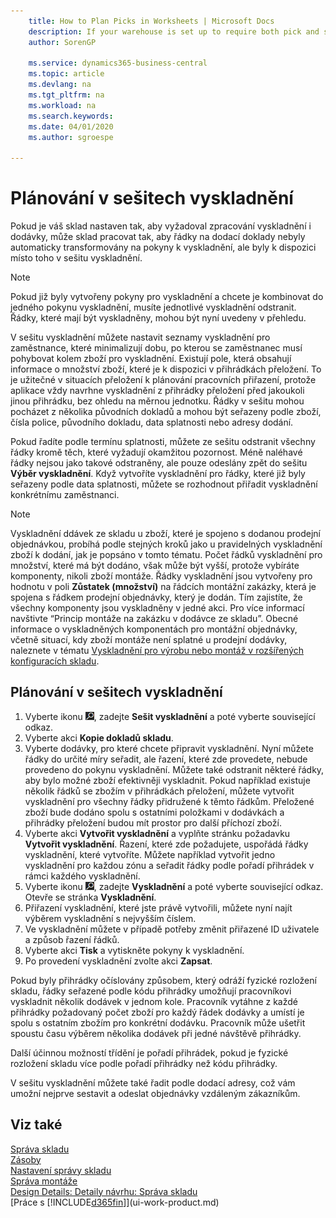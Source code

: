 ```yaml
---
    title: How to Plan Picks in Worksheets | Microsoft Docs
    description: If your warehouse is set up to require both pick and shipment processing, the warehouse can choose to operate so that the lines on shipment documents are not automatically transformed into pick instructions, but are made available instead to the pick worksheet.
    author: SorenGP

    ms.service: dynamics365-business-central
    ms.topic: article
    ms.devlang: na
    ms.tgt_pltfrm: na
    ms.workload: na
    ms.search.keywords:
    ms.date: 04/01/2020
    ms.author: sgroespe

---
```

# Plánování v sešitech vyskladnění
Pokud je váš sklad nastaven tak, aby vyžadoval zpracování vyskladnění i dodávky, může sklad pracovat tak, aby řádky na dodací doklady nebyly automaticky transformovány na pokyny k vyskladnění, ale byly k dispozici místo toho v sešitu vyskladnění.

> [!NOTE]
> Pokud již byly vytvořeny pokyny pro vyskladnění a chcete je kombinovat do jedného pokynu vyskladnění, musíte jednotlivé vyskladnění odstranit. Řádky, které mají být vyskladněny, mohou být nyní uvedeny v přehledu.

V sešitu vyskladnění můžete nastavit seznamy vyskladnění pro zaměstnance, které minimalizují dobu, po kterou se zaměstnanec musí pohybovat kolem zboží pro vyskladnění. Existují pole, která obsahují informace o množství zboží, které je k dispozici v přihrádkách přeložení. To je užitečné v situacích přeložení k plánování pracovních přiřazení, protože aplikace vždy navrhne vyskladnění z přihrádky přeložení před jakoukoli jinou přihrádku, bez ohledu na měrnou jednotku. Řádky v sešitu mohou pocházet z několika původních dokladů a mohou být seřazeny podle zboží, čísla police, původního dokladu, data splatnosti nebo adresy dodání.

Pokud řadíte podle termínu splatnosti, můžete ze sešitu odstranit všechny řádky kromě těch, které vyžadují okamžitou pozornost. Méně naléhavé řádky nejsou jako takové odstraněny, ale pouze odeslány zpět do sešitu **Výběr vyskladnění**. Když vytvoříte vyskladnění pro řádky, které již byly seřazeny podle data splatnosti, můžete se rozhodnout přiřadit vyskladnění konkrétnímu zaměstnanci.

> [!NOTE]
> Vyskladnění ddávek ze skladu u zboží, které je spojeno s dodanou prodejní objednávkou, probíhá podle stejných kroků jako u pravidelných vyskladnění zboží k dodání, jak je popsáno v tomto tématu. Počet řádků vyskladnění pro množství, které má být dodáno, však může být vyšší, protože vybíráte komponenty, nikoli zboží montáže.
> Řádky vyskladnění jsou vytvořeny pro hodnotu v poli **Zůstatek (množství)** na řádcích montážní zakázky, která je spojena s řádkem prodejní objednávky, který je dodán. Tím zajistíte, že všechny komponenty jsou vyskladněny v jedné akci.
> Pro více informací navštivte “Princip montáže na zakázku v dodávce ze skladu”.
Obecné informace o vyskladněných komponentách pro montážní objednávky, včetně situací, kdy zboží montáže není splatné u prodejní dodávky, naleznete v tématu [Vyskladnění pro výrobu nebo montáž v rozšířených konfiguracích skladu](warehouse-how-to-pick-for-internal-operations-in-advanced-warehousing.md).

## Plánování v sešitech vyskladnění
1. Vyberte ikonu ![Žárovky, která otevře funkci Řekněte mi](media/ui-search/search_small.png "Řekněte mi, co chcete dělat"), zadejte **Sešit vyskladnění** a poté vyberte související odkaz.
2. Vyberte akci **Kopie dokladů  skladu**.
3. Vyberte dodávky, pro které chcete připravit vyskladnění. Nyní můžete řádky do určité míry seřadit, ale řazení, které zde provedete, nebude provedeno do pokynu vyskladnění. Můžete také odstranit některé řádky, aby bylo možné zboží efektivněji vyskladnit. Pokud například existuje několik řádků se zbožím v přihrádkách přeložení, můžete vytvořit vyskladnění pro všechny řádky přidružené k těmto řádkům. Přeložené zboží bude dodáno spolu s ostatními položkami v dodávkách a přihrádky přeložení budou mít prostor pro další příchozí zboží.
4. Vyberte akci **Vytvořit vyskladnění** a vyplňte stránku požadavku **Vytvořit vyskladnění**. Řazení, které zde požadujete, uspořádá řádky vyskladnění, které vytvoříte. Můžete například vytvořit jedno vyskladnění pro každou zónu a seřadit řádky podle pořadí přihrádek v rámci každého vyskladnění.
5. Vyberte ikonu ![Žárovky, která otevře funkci Řekněte mi](media/ui-search/search_small.png "Řekněte mi, co chcete dělat"), zadejte **Vyskladnění** a poté vyberte související odkaz. Otevře se stránka **Vyskladnění**.
6. Přiřazení vyskladnění, které jste právě vytvořili, můžete nyní najít výběrem vyskladnění s nejvyšším číslem.
7. Ve vyskladnění můžete v případě potřeby změnit přiřazené ID uživatele a způsob řazení řádků.
8. Vyberte akci **Tisk** a vytiskněte pokyny k vyskladnění.
9. Po provedení vyskladnění zvolte akci **Zapsat**.

Pokud byly přihrádky očíslovány způsobem, který odráží fyzické rozložení skladu, řádky seřazené podle kódu přihrádky umožňují pracovníkovi vyskladnit několik dodávek v jednom kole. Pracovník vytáhne z každé přihrádky požadovaný počet zboží pro každý řádek dodávky a umístí je spolu s ostatním zbožím pro konkrétní dodávku. Pracovník může ušetřit spoustu času výběrem několika dodávek při jedné návštěvě přihrádky.

Další účinnou možností třídění je pořadí přihrádek, pokud je fyzické rozložení skladu více podle pořadí přihrádky než kódu přihrádky.

V sešitu vyskladnění můžete také řadit podle dodací adresy, což vám umožní nejprve sestavit a odeslat objednávky vzdáleným zákazníkům.

## Viz také
[Správa skladu](warehouse-manage-warehouse.md)  
[Zásoby](inventory-manage-inventory.md)  
[Nastavení správy skladu](warehouse-setup-warehouse.md)  
[Správa montáže](assembly-assemble-items.md)  
[Design Details: Detaily návrhu: Správa skladu](design-details-warehouse-management.md)  
[Práce s [!INCLUDE[d365fin](includes/d365fin_md.md)]](ui-work-product.md)
